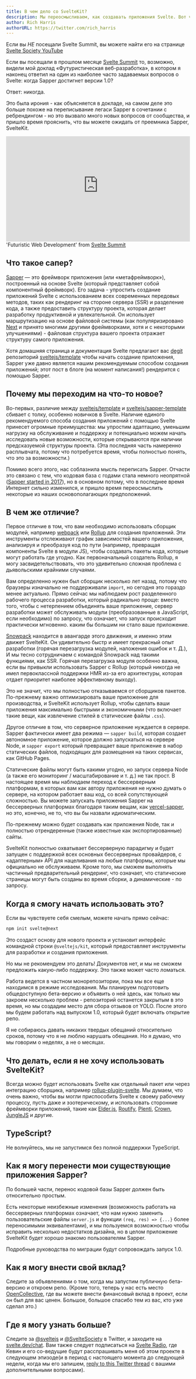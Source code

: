 ```yaml
---
title: В чем дело со SvelteKit?
description: Мы переосмысливаем, как создавать приложения Svelte. Вот что вам нужно знать...
author: Rich Harris
authorURL: https://twitter.com/rich_harris
---
```


<aside><p>Если вы <em>НЕ</em> посещали Svelte Summit, вы можете найти его на странице <a href="https://www.youtube.com/c/SvelteSociety/videos">Svelte Society YouTube</a></p></aside>

Если вы посещали в прошлом месяце [Svelte Summit](https://sveltesummit.com/) то, возможно, видели мой доклад «Футуристическая веб-разработка», в котором я наконец ответил на один из наиболее часто задаваемых вопросов о Svelte: когда Sapper достигнет версии 1.0?

Ответ: никогда.

Это была ирония - как объясняется в докладе, на самом деле это больше похоже на переписывание легаси Sapper в сочетании с ребрендингом - но это вызвало много новых вопросов от сообщества, и пришло время прояснить, что вы можете ожидать от преемника Sapper, SvelteKit.

<div class="max">
<figure style="max-width: 960px; margin: 0 auto">
<div style="height: 0; padding: 0 0 57.1% 0; position: relative; margin: 0 auto;">
	<iframe style="position: absolute; width: 100%; height: 100%; left: 0; top: 0; margin: 0;" src="https://www.youtube-nocookie.com/embed/qSfdtmcZ4d0" frameborder="0" allow="accelerometer; autoplay; encrypted-media; gyroscope; picture-in-picture" allowfullscreen></iframe>
</div>

<figcaption>'Futuristic Web Development' from <a href="https://sveltesummit.com/">Svelte Summit</a></figcaption>
</figure>
</div>


## Что такое сапер?

[Sapper](https://sapper.svelte.dev) — это фреймворк приложения (или «метафреймворк»), построенный на основе Svelte (который представляет собой компонентный фреймворк). Его задача - упростить создание приложений Svelte с использованием всех современных передовых методов, таких как рендеринг на стороне сервера (SSR) и разделение кода, а также предоставить структуру проекта, которая делает разработку продуктивной и увлекательной. Он использует маршрутизацию на основе файловой системы (как популяризировано [Next](https://nextjs.org/) и принято многими другими фреймворками, хотя и с некоторыми улучшениями) - файловая структура вашего проекта отражает структуру самого приложения.

Хотя домашняя страница и документация Svelte предлагают вас [degit](https://github.com/Rich-Harris/degit) репозиторий [sveltejs/template](https://github.com/sveltejs/template) чтобы начать создание приложения, Sapper уже давно является нашим рекомендуемым способом создания приложений; этот пост в блоге (на момент написания!) рендерится с помощью Sapper.


## Почему мы переходим на что-то новое?

Во-первых, различие между [sveltejs/template](https://github.com/sveltejs/template) и [sveltejs/sapper-template](https://github.com/sveltejs/sapper-template) сбивает с толку, особенно новичков в Svelte. Наличие единого рекомендуемого способа создания приложений с помощью Svelte принесет огромные преимущества: мы упростим адаптацию, уменьшим нагрузку на обслуживание и поддержку и потенциально можем начать исследовать новые возможности, которые открываются при наличии предсказуемой структуры проекта. (Эта последняя часть намеренно расплывчата, потому что потребуется время, чтобы полностью понять, что это за возможности.)

Помимо всего этого, нас соблазнила мысль переписать Sapper. Отчасти это связано с тем, что кодовая база с годами стала немного неопрятной ([Sapper started in 2017](/blog/sapper-towards-the-ideal-web-app-framework)), но в основном потому, что в последнее время Интернет сильно изменился, и пришло время переосмыслить некоторые из наших основополагающих предположений.


## В чем же отличие?

Первое отличие в том, что вам необходимо использовать сборщик модулей, например [webpack](https://webpack.js.org/) или [Rollup](http://rollupjs.org/) для создания приложений. Эти инструменты отслеживают график зависимостей вашего приложения, анализируя и преобразуя код по пути (например, превращая компоненты Svelte в модули JS), чтобы создавать пакеты кода, которые могут работать где угодно. Как первоначальный создатель Rollup, я могу засвидетельствовать, что это удивительно сложная проблема с дьявольскими крайними случаями.

Вам определенно нужен был сборщик несколько лет назад, потому что браузеры изначально не поддерживали `import`, но сегодня это гораздо менее актуально. Прямо сейчас мы наблюдаем рост разделенного рабочего процесса разработки, который радикально проще: вместо того, чтобы с нетерпением объединять ваше приложение, сервер разработки может обслуживать модули (преобразованные в JavaScript, если необходимо) по запросу, что означает, что запуск происходит практически мгновенно. каким бы большим ни стало ваше приложение.

[Snowpack](https://www.snowpack.dev/) находится в авангарде этого движения, и именно этим движет SvelteKit. Он удивительно быстр и имеет прекрасный опыт разработки (горячая перезагрузка модулей, наложения ошибок и т. Д.), И мы тесно сотрудничаем с командой Snowpack над такими функциями, как SSR. Горячая перезагрузка модуля особенно важна, если вы привыкли использовать Sapper с Rollup (который никогда не имел первоклассной поддержки HMR из-за его архитектуры, которая отдает приоритет наиболее эффективному выходу).

Это не значит, что мы полностью отказываемся от сборщиков пакетов. По-прежнему важно оптимизировать ваше приложение для производства, и SvelteKit использует Rollup, чтобы сделать ваши приложения максимально быстрыми и экономичными (что включает такие вещи, как извлечение стилей в статические файлы `.css`).

Другое отличие в том, что серверное приложение нуждается в сервере. Sapper фактически имеет два режима — `sapper build`, которая создает автономное приложение, которое должно запускаться на сервере Node, и `sapper export` который превращает ваше приложение в набор статических файлов, подходящих для размещения на таких сервисах, как GitHub Pages.

Статические файлы могут быть какими угодно, но запуск сервера Node (а также его мониторинг / масштабирование и т. д.) не так прост. В настоящее время мы наблюдаем переход к бессерверным платформам, в которых вам как автору приложения не нужно думать о сервере, на котором работает ваш код, со всей сопутствующей сложностью. Вы можете запускать приложения Sapper на бессерверных платформах благодаря таким вещам, как [vercel-sapper](https://github.com/thgh/vercel-sapper), но это, конечно, не то, что вы бы назвали идиоматическим.

<aside><p>По-прежнему можно будет создавать как приложения Node, так и полностью отрендеренные (также известные как экспортированные) сайты.</p></aside>

SvelteKit полностью охватывает бессерверную парадигму и будет запущен с поддержкой всех основных бессерверных провайдеров, с «адаптерным» API для нацеливания на любые платформы, которые мы официально не обслуживаем. Кроме того, мы сможем выполнять частичный предварительный рендеринг, что означает, что статические страницы могут быть созданы во время сборки, а динамические - по запросу.


## Когда я смогу начать использовать это?

Если вы чувствуете себя смелым, можете начать прямо сейчас:

```bash
npm init svelte@next
```

Это создаст основу для нового проекта и установит интерфейс командной строки `@sveltejs/kit`, который предоставляет инструменты для разработки и создания приложения.

Но мы не рекомендуем это делать! Документов нет, и мы не сможем предложить какую-либо поддержку. Это также может часто ломаться.

Работа ведется в частном монорепозитории, пока мы все еще находимся в режиме исследования. Мы планируем подготовить общедоступную бета-версию и объявить о ней здесь, как только мы закроем несколько проблем - репозиторий останется закрытым в это время, но мы создадим место для сбора отзывов от YOLO. После этого мы будем работать над выпуском 1.0, который будет включать открытие репо.

Я не собираюсь давать никаких твердых обещаний относительно сроков, потому что я не люблю нарушать обещания. Но я думаю, что мы говорим о неделях, а не о месяцах.


## Что делать, если я не хочу использовать SvelteKit?

Всегда можно будет использовать Svelte как отдельный пакет или через интеграцию сборщика, например [rollup-plugin-svelte](https://github.com/sveltejs/rollup-plugin-svelte). Мы думаем, что очень важно, чтобы вы могли приспособить Svelte к своему рабочему процессу, пусть даже и эзотерическому, и использовать сторонние фреймворки приложений, такие как [Elder.js](https://github.com/Elderjs/elderjs), [Routify](https://routify.dev/), [Plenti](https://plenti.co/), [Crown](https://crownframework.com/), [JungleJS](https://www.junglejs.org/) и другие.


## TypeScript?

Не волнуйтесь, мы не запустимся без полной поддержки TypeScript.


## Как я могу перенести мои существующие приложения Sapper?

По большей части, перенос кодовой базы Sapper должен быть относительно простым.

Есть некоторые неизбежные изменения (возможность работать на бессерверных платформах означает, что нам нужно заменить пользовательские файлы `server.js` и функции `(req, res) => {...}` более переносимыми эквивалентами), и мы пользуемся возможностью чтобы исправить несколько недостатков дизайна, но в целом приложение SvelteKit будет хорошо знакомо пользователям Sapper.

Подробные руководства по миграции будут сопровождать запуск 1.0.


## Как я могу внести свой вклад?

Следите за объявлениями о том, когда мы запустим публичную бета-версию и откроем репо. (Кроме того, теперь у нас есть место [OpenCollective](https://opencollective.com/svelte), где вы можете внести финансовый вклад в проект, если он был для вас ценен. Большое, большое спасибо тем из вас, кто уже сделал это.)


## Где я могу узнать больше?

Следите за [@sveltejs](https://twitter.com/sveltejs) и [@SvelteSociety](https://twitter.com/SvelteSociety) в Twitter, и заходите на [svelte.dev/chat](https://svelte.dev/chat). Вам также следует подписаться на [Svelte Radio](https://www.svelteradio.com/), где Кевин и его со-ведущие будут расспрашивать меня об этом проекте в следующем эпизоде ​​(и в период с настоящего момента до следующей недели, когда мы его запишем, [reply to this Twitter thread](https://twitter.com/Rich_Harris/status/1323376048571121665) с вашими дополнительными вопросами).